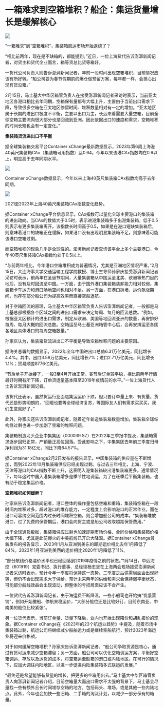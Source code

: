 # 一箱难求到空箱堆积？船企：集运货量增长是缓解核心

![](https://inews.gtimg.com/newsapp_bt/0/15669037899/1000)

“一箱难求”到“空箱堆积”，集装箱航运市场开始退烧了？

“相比前两年，现在是不缺箱的，都能提到。”近日，一位上海货代告诉澎湃新闻记者，对货主和货代企业而言，箱等货总比货等箱好。

一货代公司负责人则告诉澎湃新闻记者，年前一段时间出现空箱堆积，目前情况应该有所好转。“船公司要为春节假期前的爆仓做预留方案，每年都一样，会担心出现有货没箱。”

2月15日，马士基大中华区箱管负责人在接受澎湃新闻记者采访时表示，当前亚太地区各港口相比去年同期，空箱保有量都有大幅上升，主要由于当前出口需求下降，导致很多空箱在亚太地区停留时间、堆积数量相对有一定的增加。“亚太地区属于长期的进出口极度不平衡，主要以出口为主，长远来看需要大量空箱，目前全球空箱主要流向很大部分也是回流到亚洲。因此依据出口的速度和需求，空箱堆积的时间长短也会有一定变化。”

**集装箱货流进出口不平衡**

据全球集装箱交易平台Container
xChange最新数据显示，2023年第6周上海港40英尺集装箱CAx（集装箱可用指数）达0.64，今年以来该港CAx指数均在0.6以上，明显高于去年同期水平。

![](https://inews.gtimg.com/newsapp_bt/0/15669037901/1000)

Container xChange数据显示，今年以来上海40英尺集装箱CAx指数均高于去年同期。

![](https://inews.gtimg.com/newsapp_bt/0/15669037904/1000)

2021至2023年上海40英尺集装箱CAx指数变化趋势。

据Container
xChange平台信息显示，CAx指数可以量化全球主要港口的集装箱的进出动向。当CAx的数值大于0.5时，表示进港集装箱多于出港集装箱，低于0.5则表示有更多集装箱离开。该指数长时间高于0.5，如果是在港口短缺集装箱后，则意味着港口的缺箱正在缓解，如果港口没有出现明显集装箱不足，则意味着可能该港口空箱过剩。

而空箱堆积的现象几乎是全球性的。澎湃新闻记者查询该平台上多个主要港口，今年40英尺集装箱CAx指数均处于0.5以上。

“与前两年相比，今年港口空箱堆积成为普遍情况，尤其是亚洲地区情况严重。”2月15日，大连海事大学交通运输工程学院教授、博士生导师孙家庆接受澎湃新闻记者采访时表示，前两年在圣诞节期间，大量集装箱从中国运至北美、欧洲等热门目的地后，没有及时回流至中国。一方面，由于国外港口集装箱装卸能力相对较弱，集装箱卡车运力和港口场地空间也相对不足。另一方面，在港口拥堵、运价飙涨期间，也存在部分船公司为提高效率而直接空船返航。

对于空箱回流的原理，马士基大中华区箱管负责人告诉澎湃新闻记者，一般都是马士基总部根据各个区域之间的进出口需求来决定每周、每月的回流总数。“例如，根据亚太区预计的进出口需求，制定从欧洲、美国等地回流亚洲的数量，再安排好每周、每月大概的回流总数。空箱运至马士基亚洲箱管中心后，会再安排运至各国各地区具体港口的每周空箱数量。”

孙家庆认为，集装箱货流进出口不平衡是导致空箱堆积问题的主要原因。

据海关总署的数据显示，2022年全年中国进出口总值6.31万亿美元，同比增长4.4%。其中，出口3.59万亿美元，同比增长7%；进口2.71万亿美元，同比增长1.1%；贸易顺差8776亿美元。

“节后单子开始接了，一般3至4月开始正常。春节后订单较平稳，相比前两年行情最好时期有所下降，订单货运量基本降至2019年疫情前的水平。”一位上海货代人士告诉澎湃新闻记者。

该货代还表示，虽然货运行业面临集运运价下跌，但只要订单量上来、有货量，货代还是形势明朗的，“回暖也要等全球经济复苏，等国际友人们有需求买买买，我们生意就好了。”

此外，孙家庆还告诉澎湃新闻记者，随着近年新造集装箱数量增加，集装箱全球结构性过剩也进一步加剧了空箱的堆积问题。

集装箱制造龙头企业中集集团（000039.SZ）在2022年三季报中提及，集装箱需求逐步回归正常，产销量正高位回落。受此影响之下，中集集团去年前三季度归母净利润为31.18亿元，同比下降64.57%。

据Container
xChange2月2日发布的报告显示，中国集装箱的供应量在不断增加，而到2022年10月集装箱供应已经出现过剩。与过去三年相比，上海、宁波、天津等港口的CAx指数不断上升，这表明入港集装箱较出港集装箱更多。通常情况下，每年这时中国入港集装箱增多是季节性地调运，为了在旺季后平衡集装箱，也有助于稳定集运价格。

**空箱堆积如何缓解？**

孙家庆告诉澎湃新闻记者，港口整体的操作量包括空箱和重箱，集装箱空箱在一段时间内堆积过多，超过港口的堆存能力，一定程度上会影响港口的正常作业。而在港口可容纳空间范围内过长时间堆积空箱，则会增加船公司的成本。“集装箱堆放港口，过了免费的保管期后，港口会向货主或是船公司收取超期保管费用。”

由于全球通货膨胀，集装箱供应过剩也加速即期市场价格、合同价格和集装箱价格大幅下降，尤其是此前爆火的中美航线已开启大降温。据Container
xChange最新发布的报告显示，2023年1月从亚洲到美东的即期运价相比去年1月降低了84%。2023年1月亚洲到美西的运价相比2020年1月降低了11%。

“部分航线价格溢价水平也已经回落到2019年疫情之前的状态。”1月14日，中远海控（601919）党委书记、执行董事、总经理杨志坚在上海两会现场接受澎湃新闻记者采访时表示，预计今年一季度将保持这一态势。二季度之后供需局面会出现好转，但仍不会出现需求大于供给。预计未来两年的供给和需求会保持弱平衡状态，可能部分航线效益会出现波动，但整体的亏损局面应该不会产生。

一位货代告诉澎湃新闻记者，由于海运费不断降温，一些小船司也开始搞“饥饿营销”，例如开始撤船、停航来稳运价，“大部分舱位还是比较好订，目前东南亚、中南美的舱位比较紧张”。

另一位货代表示，当前订单量、货量下降后，业内也开始出现降价和胡乱报价的现象。据Container
xChange在《2023年的23个航运业趋势》中提及，随着市场中集装箱过剩，航运公司将继续减少船舶运力或是继续空船航行，预计2023年海运业将迎来价格战。

对于如何缓解空箱堆积？孙家庆告诉澎湃新闻记者，“船公司争取货源是核心，通过有货可运来减少空箱滞留；另一方面，船公司可以优化空箱调运方案，平衡好空箱调运、存放以及运货的成本，将空箱运至缺箱的港口或内陆地区。在可行的情况下，应加大调往内陆地区，以进一步促进内陆集装箱多式联运的发展。”

“最终还是希望能够有货量的增长，把更多的空箱用出去。”马士基大中华区箱管负责人向澎湃新闻记者介绍，目前空箱量大而出口需求不太强的背景下，马士基会尽量找一些有额外且长时间堆存空箱的地方，包括码头、堆场，或是其他一些内陆地点。此外，今年也会加快一些旧箱、二手箱的淘汰计划，以减少一部分保有的箱量。

